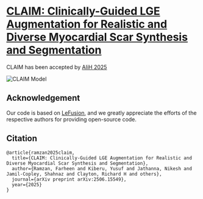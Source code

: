 # [CLAIM: Clinically-Guided LGE Augmentation for Realistic and Diverse Myocardial Scar Synthesis and Segmentation](https://arxiv.org/abs/2506.15549)
CLAIM has been accepted by [AIiH 2025](https://aiih.cc/)

![CLAIM Model](https://github.com/farheenjabeen/CLAIM-Scar-Synthesis/Figure1.png)

## Acknowledgement
Our code is based on [LeFusion](https://github.com/M3DV/LeFusion), and we greatly appreciate the efforts of the respective authors for providing open-source code.

## Citation
```
@article{ramzan2025claim,
  title={CLAIM: Clinically-Guided LGE Augmentation for Realistic and Diverse Myocardial Scar Synthesis and Segmentation},
  author={Ramzan, Farheen and Kiberu, Yusuf and Jathanna, Nikesh and Jamil-Copley, Shahnaz and Clayton, Richard H and others},
  journal={arXiv preprint arXiv:2506.15549},
  year={2025}
}
```
